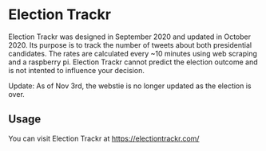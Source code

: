 # Election Trackr
Election Trackr was designed in September 2020 and updated in October 2020. Its purpose is to track the number of tweets about both presidential candidates. The rates are calculated every ~10 minutes using web scraping and a raspberry pi. Election Trackr cannot predict the election outcome and is not intented to influence your decision.

Update: As of Nov 3rd, the webstie is no longer updated as the election is over.

## Usage
You can visit Election Trackr at https://electiontrackr.com/
